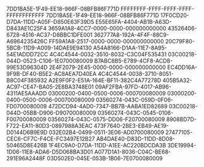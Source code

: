 7DD1BA5E-1F49-EE18-966F-08BFB86F771D
FFFFFFFF-FFFF-FFFF-FFFF-FFFFFFFFFFFF
7DD1BA5E-1F49-EE18-966F-08BFB86F771D
17F0CD20-D7DA-11DD-A05F-D850E63F39D5
E55E65FA-4404-AB1B-A63D-D843AE1C25F4
3659A1A8-4CC7-0000-0000-000000000000
43526406-6728-4516-AC37-D8BBC1DFE001
362777A8-192A-4F4F-88C9-A6964235426C
FF59A1A8-2517-0000-0000-000000000000
20C79F80-5BCB-11D9-A009-14DAE9E94130
A54A8166-D1AA-11E7-8A95-54E1ADDD72CC
4C4C4544-0032-3510-8032-C3C04F535431
03C00218-044D-0523-C106-1E0700080009
B7ABC8B5-E789-4CF8-ACD8-99E53D96304D
2E4F2079-2E45-0000-0000-000000000000
EC4DD16A-9F9B-DF40-B5E2-AC8AEA7D40EA
4C4C4544-0038-3710-8051-B8C04F385932
A2E9F0F2-E51A-164E-BF11-382C4A77278D
405B5A32-AC97-CE47-BA05-2E8BA3748E01
09AF2FBA-97FD-4017-AB96-4311AE5AAADD
03000200-0400-0500-0006-000700080009
03000200-0400-0500-0006-000700080009
03560274-043C-059D-0F06-FD0700080009
472DCD94-4AD0-7347-BB7B-AABA1ED82689
03C00218-044D-05BB-D906-D90700080009
03560274-043C-0545-0106-F00700080009
03560274-043C-0575-DD06-F20700080009
8908BD7D-F722-EA11-80D3-0897988A3EAC
473F7640-2BE3-EB49-AE19-D0144D6B9E9D
032E02B4-0499-0511-3E06-AD0700080009
27477105-CEC6-CF7C-F4CE-FC3497E12B27
AB4DAE40-D83D-11DD-8D08-50465D8E426B
1F4EC9A0-D7DA-11DD-A1EE-AC220BDCDA3B
3DE19994-1D06-11E8-ADA6-D5D068BA3D01
A077D1A1-8036-C04C-BE68-291E96A2448F
03D502E0-045E-053B-1B06-7E0700080009
